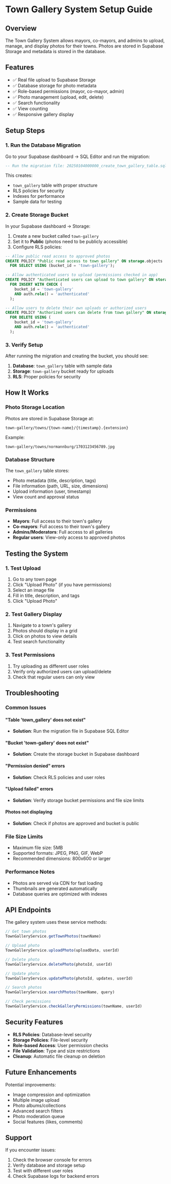 # Town Gallery System Setup Guide

## Overview
The Town Gallery System allows mayors, co-mayors, and admins to upload, manage, and display photos for their towns. Photos are stored in Supabase Storage and metadata is stored in the database.

## Features
- ✅ Real file upload to Supabase Storage
- ✅ Database storage for photo metadata
- ✅ Role-based permissions (mayor, co-mayor, admin)
- ✅ Photo management (upload, edit, delete)
- ✅ Search functionality
- ✅ View counting
- ✅ Responsive gallery display

## Setup Steps

### 1. Run the Database Migration

Go to your Supabase dashboard → SQL Editor and run the migration:

```sql
-- Run the migration file: 20250104000000_create_town_gallery_table.sql
```

This creates:
- `town_gallery` table with proper structure
- RLS policies for security
- Indexes for performance
- Sample data for testing

### 2. Create Storage Bucket

In your Supabase dashboard → Storage:

1. Create a new bucket called `town-gallery`
2. Set it to **Public** (photos need to be publicly accessible)
3. Configure RLS policies:

```sql
-- Allow public read access to approved photos
CREATE POLICY "Public read access to town gallery" ON storage.objects
  FOR SELECT USING (bucket_id = 'town-gallery');

-- Allow authenticated users to upload (permissions checked in app)
CREATE POLICY "Authenticated users can upload to town gallery" ON storage.objects
  FOR INSERT WITH CHECK (
    bucket_id = 'town-gallery' 
    AND auth.role() = 'authenticated'
  );

-- Allow users to delete their own uploads or authorized users
CREATE POLICY "Authorized users can delete from town gallery" ON storage.objects
  FOR DELETE USING (
    bucket_id = 'town-gallery' 
    AND auth.role() = 'authenticated'
  );
```

### 3. Verify Setup

After running the migration and creating the bucket, you should see:

1. **Database**: `town_gallery` table with sample data
2. **Storage**: `town-gallery` bucket ready for uploads
3. **RLS**: Proper policies for security

## How It Works

### Photo Storage Location
Photos are stored in Supabase Storage at:
```
town-gallery/towns/{town-name}/{timestamp}.{extension}
```

Example:
```
town-gallery/towns/normannburg/1703123456789.jpg
```

### Database Structure
The `town_gallery` table stores:
- Photo metadata (title, description, tags)
- File information (path, URL, size, dimensions)
- Upload information (user, timestamp)
- View count and approval status

### Permissions
- **Mayors**: Full access to their town's gallery
- **Co-mayors**: Full access to their town's gallery  
- **Admins/Moderators**: Full access to all galleries
- **Regular users**: View-only access to approved photos

## Testing the System

### 1. Test Upload
1. Go to any town page
2. Click "Upload Photo" (if you have permissions)
3. Select an image file
4. Fill in title, description, and tags
5. Click "Upload Photo"

### 2. Test Gallery Display
1. Navigate to a town's gallery
2. Photos should display in a grid
3. Click on photos to view details
4. Test search functionality

### 3. Test Permissions
1. Try uploading as different user roles
2. Verify only authorized users can upload/delete
3. Check that regular users can only view

## Troubleshooting

### Common Issues

#### "Table 'town_gallery' does not exist"
- **Solution**: Run the migration file in Supabase SQL Editor

#### "Bucket 'town-gallery' does not exist"
- **Solution**: Create the storage bucket in Supabase dashboard

#### "Permission denied" errors
- **Solution**: Check RLS policies and user roles

#### "Upload failed" errors
- **Solution**: Verify storage bucket permissions and file size limits

#### Photos not displaying
- **Solution**: Check if photos are approved and bucket is public

### File Size Limits
- Maximum file size: 5MB
- Supported formats: JPEG, PNG, GIF, WebP
- Recommended dimensions: 800x600 or larger

### Performance Notes
- Photos are served via CDN for fast loading
- Thumbnails are generated automatically
- Database queries are optimized with indexes

## API Endpoints

The gallery system uses these service methods:

```typescript
// Get town photos
TownGalleryService.getTownPhotos(townName)

// Upload photo
TownGalleryService.uploadPhoto(uploadData, userId)

// Delete photo
TownGalleryService.deletePhoto(photoId, userId)

// Update photo
TownGalleryService.updatePhoto(photoId, updates, userId)

// Search photos
TownGalleryService.searchPhotos(townName, query)

// Check permissions
TownGalleryService.checkGalleryPermissions(townName, userId)
```

## Security Features

- **RLS Policies**: Database-level security
- **Storage Policies**: File-level security
- **Role-based Access**: User permission checks
- **File Validation**: Type and size restrictions
- **Cleanup**: Automatic file cleanup on deletion

## Future Enhancements

Potential improvements:
- Image compression and optimization
- Multiple image upload
- Photo albums/collections
- Advanced search filters
- Photo moderation queue
- Social features (likes, comments)

## Support

If you encounter issues:
1. Check the browser console for errors
2. Verify database and storage setup
3. Test with different user roles
4. Check Supabase logs for backend errors 